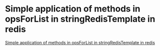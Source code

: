 # Simple application of methods in opsForList in stringRedisTemplate in redis
[Simple application of methods in opsForList in stringRedisTemplate in redis](https://aiwithcloud.com/2022/09/16/simple_application_of_methods_in_opsforlist_in_stringredistemplate_in_redis/)